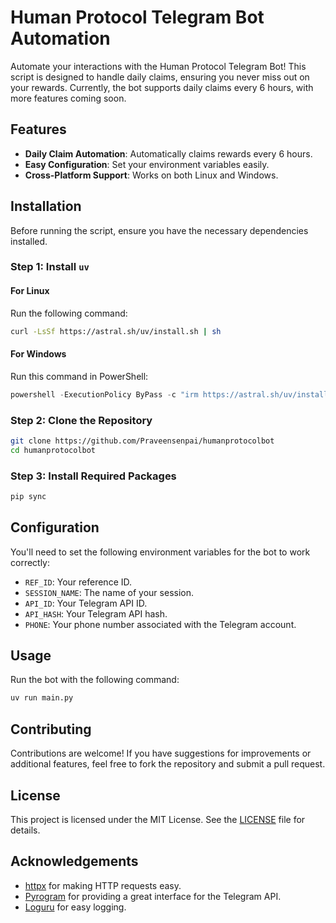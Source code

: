# Human Protocol Telegram Bot Automation

Automate your interactions with the Human Protocol Telegram Bot! This script is designed to handle daily claims, ensuring you never miss out on your rewards. Currently, the bot supports daily claims every 6 hours, with more features coming soon.

## Features

- **Daily Claim Automation**: Automatically claims rewards every 6 hours.
- **Easy Configuration**: Set your environment variables easily.
- **Cross-Platform Support**: Works on both Linux and Windows.

## Installation

Before running the script, ensure you have the necessary dependencies installed.

### Step 1: Install `uv`

#### For Linux

Run the following command:

```bash
curl -LsSf https://astral.sh/uv/install.sh | sh
```

#### For Windows

Run this command in PowerShell:

```powershell
powershell -ExecutionPolicy ByPass -c "irm https://astral.sh/uv/install.ps1 | iex"
```

### Step 2: Clone the Repository

```bash
git clone https://github.com/Praveensenpai/humanprotocolbot
cd humanprotocolbot
```

### Step 3: Install Required Packages

```bash
pip sync
```

## Configuration

You'll need to set the following environment variables for the bot to work correctly:

- `REF_ID`: Your reference ID.
- `SESSION_NAME`: The name of your session.
- `API_ID`: Your Telegram API ID.
- `API_HASH`: Your Telegram API hash.
- `PHONE`: Your phone number associated with the Telegram account.

## Usage

Run the bot with the following command:

```bash
uv run main.py
```

## Contributing

Contributions are welcome! If you have suggestions for improvements or additional features, feel free to fork the repository and submit a pull request.

## License

This project is licensed under the MIT License. See the [LICENSE](LICENSE) file for details.

## Acknowledgements

- [httpx](https://www.python-httpx.org/) for making HTTP requests easy.
- [Pyrogram](https://pyrogram.org/) for providing a great interface for the Telegram API.
- [Loguru](https://loguru.readthedocs.io/en/stable/) for easy logging.
